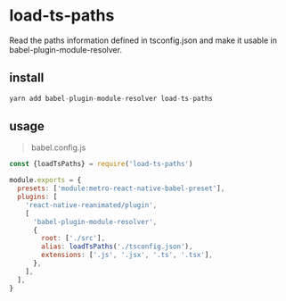 # load-ts-paths
Read the paths information defined in tsconfig.json and make it usable in babel-plugin-module-resolver.

## install
```js
yarn add babel-plugin-module-resolver load-ts-paths
```

## usage

> babel.config.js

```js
const {loadTsPaths} = require('load-ts-paths')

module.exports = {
  presets: ['module:metro-react-native-babel-preset'],
  plugins: [
    'react-native-reanimated/plugin',
    [
      'babel-plugin-module-resolver',
      {
        root: ['./src'],
        alias: loadTsPaths('./tsconfig.json'),
        extensions: ['.js', '.jsx', '.ts', '.tsx'],
      },
    ],
  ],
}
```
